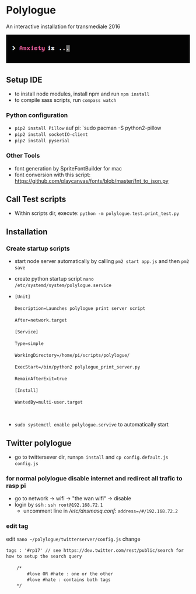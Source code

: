 # Polylogue

An interactive installation for transmediale 2016

![](anxiety.png)

## Setup IDE

* to install node modules, install npm and run `npm install`
* to compile sass scripts, run `compass watch`

### Python configuration

* `pip2 install Pillow` auf pi: `sudo pacman -S python2-pillow
* `pip2 install socketIO-client`
* `pip2 install pyserial`

### Other Tools

* font generation by SpriteFontBuilder for mac
* font conversion with this script: <https://github.com/playcanvas/fonts/blob/master/fnt_to_json.py>




## Call Test scripts

* Within scripts dir, execute: `python -m polylogue.test.print_test.py`

## Installation

### Create startup scripts

* start node server automatically by calling `pm2 start app.js` and then `pm2 save`
* create python startup script `nano /etc/systemd/system/polylogue.service`



* ``` 
  [Unit]

  Description=Launches polylogue print server script

  After=network.target

  [Service]

  Type=simple

  WorkingDirectory=/home/pi/scripts/polylogue/

  ExecStart=/bin/python2 polylogue_print_server.py

  RemainAfterExit=true

  [Install]

  WantedBy=multi-user.target
  ```
  ​


* `sudo systemctl enable polylogue.servive` to automatically start

## Twitter polylogue

* go to twittersever dir, run`npm install` and  `cp config.default.js config.js`

### for normal polylogue disable internet and redirect all trafic to rasp pi

* go to network -> wifi -> "the wan wifi" -> disable
* login by ssh : `ssh root@192.168.72.1`
  * uncomment line in */etc/dnsmasq.conf*: `address=/#/192.168.72.2`

### edit tag

edit `nano ~/polylogue/twitterserver/config.js` change

```
tags : '#rp17' // see https://dev.twitter.com/rest/public/search for how to setup the search query

	/*
		#love OR #hate : one or the other
		#love #hate : contains both tags
	*/
```